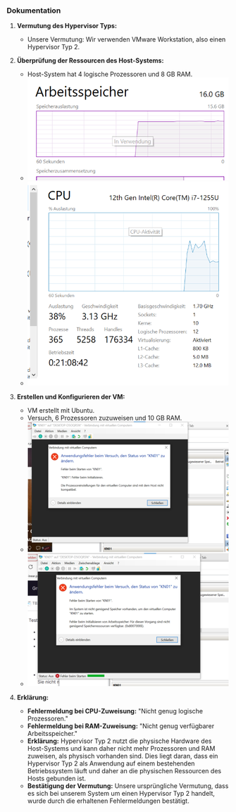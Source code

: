 ### Dokumentation

1. **Vermutung des Hypervisor Typs:**
   - Unsere Vermutung: Wir verwenden VMware Workstation, also einen Hypervisor Typ 2.

2. **Überprüfung der Ressourcen des Host-Systems:**
   - Host-System hat 4 logische Prozessoren und 8 GB RAM.
   - ![Befehl lscpu](ram.png)
   - ![Befehl free -h](cpu.png)

3. **Erstellen und Konfigurieren der VM:**
   - VM erstellt mit Ubuntu.
   - Versuch, 6 Prozessoren zuzuweisen und 10 GB RAM.
   - ![Fehlermeldung CPU](prozessorfm.png)
   - ![Fehlermeldung RAM](ramfm.png)

4. **Erklärung:**
   - **Fehlermeldung bei CPU-Zuweisung:** "Nicht genug logische Prozessoren."
   - **Fehlermeldung bei RAM-Zuweisung:** "Nicht genug verfügbarer Arbeitsspeicher."
   - **Erklärung:** Hypervisor Typ 2 nutzt die physische Hardware des Host-Systems und kann daher nicht mehr Prozessoren und RAM zuweisen, als physisch vorhanden sind. Dies liegt daran, dass ein Hypervisor Typ 2 als Anwendung auf einem bestehenden Betriebssystem läuft und daher an die physischen Ressourcen des Hosts gebunden ist.
   - **Bestätigung der Vermutung:** Unsere ursprüngliche Vermutung, dass es sich bei unserem System um einen Hypervisor Typ 2 handelt, wurde durch die erhaltenen Fehlermeldungen bestätigt.